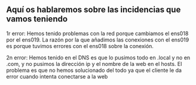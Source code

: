 ## Aquí os hablaremos sobre las incidencias que vamos teniendo

1r error: Hemos tenido problemas con la red porque cambiamos el ens018 por el ens019. La razón por la que añadimos las conexiones con el ens019 es porque tuvimos errores con el ens018 sobre la conexión.


2n error: Hemos tenido en el DNS es que lo pusimos todo en .local y no en .com, y no pusimos la dirección ip y el nombre de la web en el hosts. El problema es que no hemos solucionado del todo ya que el cliente le da error cuando intenta conectarse a la web
